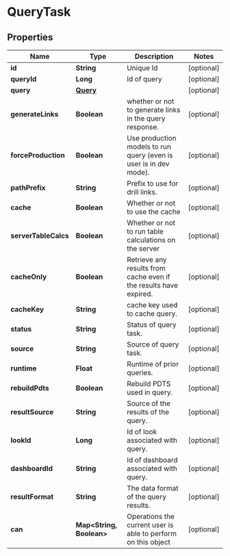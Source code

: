 # QueryTask

## Properties
Name | Type | Description | Notes
------------ | ------------- | ------------- | -------------
**id** | **String** | Unique Id |  [optional]
**queryId** | **Long** | Id of query |  [optional]
**query** | [**Query**](Query.md) |  |  [optional]
**generateLinks** | **Boolean** | whether or not to generate links in the query response. |  [optional]
**forceProduction** | **Boolean** | Use production models to run query (even is user is in dev mode). |  [optional]
**pathPrefix** | **String** | Prefix to use for drill links. |  [optional]
**cache** | **Boolean** | Whether or not to use the cache |  [optional]
**serverTableCalcs** | **Boolean** | Whether or not to run table calculations on the server |  [optional]
**cacheOnly** | **Boolean** | Retrieve any results from cache even if the results have expired. |  [optional]
**cacheKey** | **String** | cache key used to cache query. |  [optional]
**status** | **String** | Status of query task. |  [optional]
**source** | **String** | Source of query task. |  [optional]
**runtime** | **Float** | Runtime of prior queries. |  [optional]
**rebuildPdts** | **Boolean** | Rebuild PDTS used in query. |  [optional]
**resultSource** | **String** | Source of the results of the query. |  [optional]
**lookId** | **Long** | Id of look associated with query. |  [optional]
**dashboardId** | **String** | Id of dashboard associated with query. |  [optional]
**resultFormat** | **String** | The data format of the query results. |  [optional]
**can** | **Map&lt;String, Boolean&gt;** | Operations the current user is able to perform on this object |  [optional]
